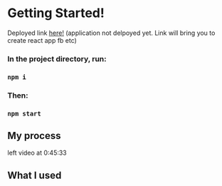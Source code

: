 # Getting Started!

Deployed link [here!](https://github.com/facebook/create-react-app)
(application not delpoyed yet. Link will bring you to create react app fb etc)

### In the project directory, run:

### `npm i`

### Then:

### `npm start`



## My process

left video at 0:45:33


## What I used


